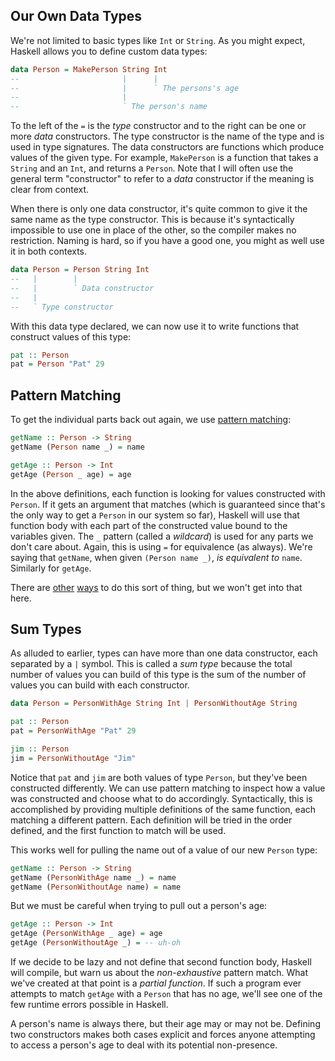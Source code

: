 ## Our Own Data Types

We're not limited to basic types like `Int` or `String`. As you might expect,
Haskell allows you to define custom data types:

```haskell
data Person = MakePerson String Int
--                       |      |
--                       |      ` The persons's age
--                       |
--                       ` The person's name
```

To the left of the `=` is the *type* constructor and to the right can be one or
more *data* constructors. The type constructor is the name of the type and is
used in type signatures. The data constructors are functions which produce
values of the given type. For example, `MakePerson` is a function that takes a
`String` and an `Int`, and returns a `Person`. Note that I will often use the
general term "constructor" to refer to a *data* constructor if the meaning is
clear from context.

When there is only one data constructor, it's quite common to give it the same
name as the type constructor. This is because it's syntactically impossible to
use one in place of the other, so the compiler makes no restriction. Naming is
hard, so if you have a good one, you might as well use it in both contexts.

```haskell
data Person = Person String Int
--   |        |
--   |        ` Data constructor
--   |
--   ` Type constructor
```

With this data type declared, we can now use it to write functions that
construct values of this type:

```haskell
pat :: Person
pat = Person "Pat" 29
```

## Pattern Matching

To get the individual parts back out again, we use [pattern
matching][pattern-matching]:

```haskell
getName :: Person -> String
getName (Person name _) = name

getAge :: Person -> Int
getAge (Person _ age) = age
```

In the above definitions, each function is looking for values constructed with
`Person`. If it gets an argument that matches (which is guaranteed since that's
the only way to get a `Person` in our system so far), Haskell will use that
function body with each part of the constructed value bound to the variables
given. The `_` pattern (called a *wildcard*) is used for any parts we don't care
about. Again, this is using `=` for equivalence (as always). We're saying that
`getName`, when given `(Person name _)`, *is equivalent to* `name`. Similarly
for `getAge`.

There are [other][records] [ways][lenses] to do this sort of thing, but we won't
get into that here.

[pattern-matching]: https://www.haskell.org/tutorial/patterns.html
[records]: http://en.wikibooks.org/wiki/Haskell/More_on_datatypes#Named_Fields_.28Record_Syntax.29
[lenses]: http://www.haskellforall.com/2012/01/haskell-for-mainstream-programmers_28.html

## Sum Types

As alluded to earlier, types can have more than one data constructor, each
separated by a `|` symbol. This is called a *sum type* because the total number
of values you can build of this type is the sum of the number of values you can
build with each constructor.

```haskell
data Person = PersonWithAge String Int | PersonWithoutAge String

pat :: Person
pat = PersonWithAge "Pat" 29

jim :: Person
jim = PersonWithoutAge "Jim"
```

Notice that `pat` and `jim` are both values of type `Person`, but they've been
constructed differently. We can use pattern matching to inspect how a value was
constructed and choose what to do accordingly. Syntactically, this is
accomplished by providing multiple definitions of the same function, each
matching a different pattern. Each definition will be tried in the order
defined, and the first function to match will be used.

This works well for pulling the name out of a value of our new `Person` type:

```haskell
getName :: Person -> String
getName (PersonWithAge name _) = name
getName (PersonWithoutAge name) = name
```

But we must be careful when trying to pull out a person's age:

```haskell
getAge :: Person -> Int
getAge (PersonWithAge _ age) = age
getAge (PersonWithoutAge _) = -- uh-oh
```

If we decide to be lazy and not define that second function body, Haskell will
compile, but warn us about the *non-exhaustive* pattern match. What we've
created at that point is a *partial function*. If such a program ever attempts
to match `getAge` with a `Person` that has no age, we'll see one of the few
runtime errors possible in Haskell.

A person's name is always there, but their age may or may not be. Defining two
constructors makes both cases explicit and forces anyone attempting to access a
person's age to deal with its potential non-presence.
